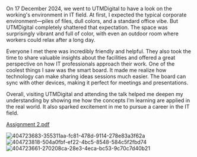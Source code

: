 On 17 December 2024, we went to UTMDigital to have a look on the working's environment in IT field. 
At first, I expected the typical corporate environment—piles of files, dull colors, and a standard office vibe. 
But UTMDigital completely shattered that expectation. 
The space was surprisingly vibrant and full of color, with even an outdoor room where workers could relax after a long day.

Everyone I met there was incredibly friendly and helpful. 
They also took the time to share valuable insights about the facilities and offered a great perspective on how IT professionals approach their work. 
One of the coolest things I saw was the smart board. 
It made me realize how technology can make sharing ideas sessions much easier. 
The board can sync with other devices, making it perfect for meetings and presentations.

Overall, visiting UTMDigital and attending the talk helped me deepen my understanding by showing me how the concepts I’m learning are applied in the real world.
It also sparked excitement in me to pursue a career in the IT field.

[Assignment 2.pdf](https://github.com/user-attachments/files/18760115/Assignment.2.pdf)

![404723683-355311aa-fc81-478d-9114-278e83a3f62a](https://github.com/user-attachments/assets/e22d57bf-6f68-4ca6-9f9c-e555ee233519)
![404723818-504a0fbf-ef22-4bc5-8548-584c5f2fbd74](https://github.com/user-attachments/assets/baf70645-07cd-4533-a953-fb6bbd3744bf)
![404723661-270208ca-28e3-4eca-bc53-9c70c7d40b21](https://github.com/user-attachments/assets/2ba6e163-80a7-4aae-8464-3a7743520212)
